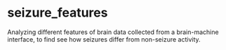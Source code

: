 # seizure_features
Analyzing different features of brain data collected from a brain-machine interface, to find see how seizures differ from non-seizure activity.
